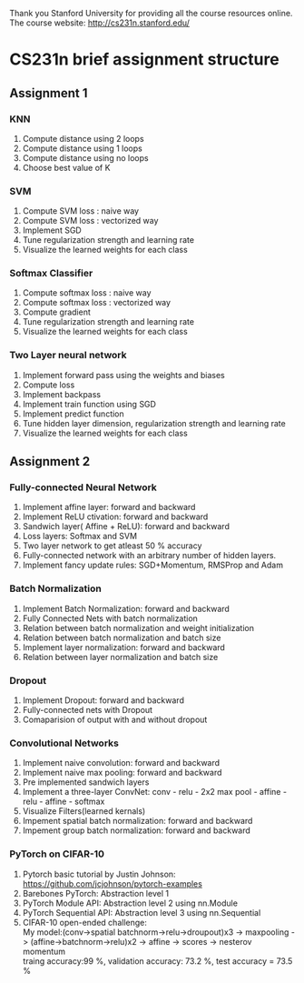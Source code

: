 Thank you Stanford University for providing all the course resources online.   
The course website: http://cs231n.stanford.edu/


# CS231n brief assignment structure

## Assignment 1
### KNN
1. Compute distance using 2 loops
2. Compute distance using 1 loops
3. Compute distance using no loops
4. Choose best value of K

### SVM
1. Compute SVM loss : naive way
2. Compute SVM loss : vectorized way
3. Implement SGD
4. Tune regularization strength and learning rate
5. Visualize the learned weights for each class


### Softmax Classifier
1. Compute softmax loss : naive way
2. Compute softmax loss : vectorized way
3. Compute gradient
4. Tune regularization strength and learning rate
5. Visualize the learned weights for each class


### Two Layer neural network
1. Implement forward pass using the weights and biases
2. Compute loss
3. Implement backpass
4. Implement train function using SGD
5. Implement predict function
6. Tune hidden layer dimension, regularization strength and learning rate
7. Visualize the learned weights for each class




## Assignment 2

### Fully-connected Neural Network
1. Implement affine layer: forward and backward
2. Implement ReLU ctivation: forward and backward
3. Sandwich layer( Affine +  ReLU): forward and backward
4. Loss layers: Softmax and SVM
5. Two layer network to get atleast 50 % accuracy
6. Fully-connected network with an arbitrary number of hidden layers.
7. Implement fancy update rules: SGD+Momentum, RMSProp and Adam

### Batch Normalization
1. Implement Batch Normalization: forward and backward
2. Fully Connected Nets with batch normalization
3. Relation between batch normalization and weight initialization
4. Relation between batch normalization and batch size
5. Implement layer normalization: forward and backward
6. Relation between layer normalization and batch size

### Dropout 
1. Implement Dropout: forward and backward
2. Fully-connected nets with Dropout
3. Comaparision of output with and without dropout

### Convolutional Networks 
1. Implement naive convolution: forward and backward
2. Implement naive max pooling: forward and backward
3. Pre implemented sandwich layers
4. Implement a three-layer ConvNet: conv - relu - 2x2 max pool - affine - relu - affine - softmax
5. Visualize Filters(learned kernals)
6. Impement spatial batch normalization: forward and backward
7. Impement group batch normalization: forward and backward

###  PyTorch on CIFAR-10 
1. Pytorch basic tutorial by Justin Johnson: https://github.com/jcjohnson/pytorch-examples
2. Barebones PyTorch: Abstraction level 1
3. PyTorch Module API: Abstraction level 2 using nn.Module
4. PyTorch Sequential API: Abstraction level 3 using nn.Sequential
5. CIFAR-10 open-ended challenge:     
My model:(conv->spatial batchnorm->relu->droupout)x3 -> maxpooling -> (affine->batchnorm->relu)x2 -> affine -> scores -> nesterov momentum         
traing accuracy:99 %, validation accuracy: 73.2 %, test accuracy = 73.5 %



